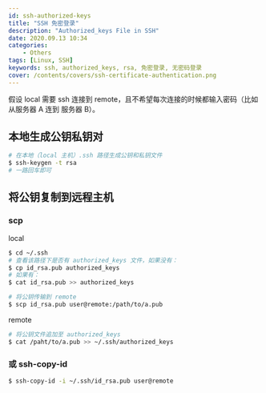 ```yaml
---
id: ssh-authorized-keys
title: "SSH 免密登录"
description: "Authorized_keys File in SSH"
date: 2020.09.13 10:34
categories:
    - Others
tags: [Linux, SSH]
keywords: ssh, authorized_keys, rsa, 免密登录, 无密码登录
cover: /contents/covers/ssh-certificate-authentication.png
---
```


假设 local 需要 ssh 连接到 remote，且不希望每次连接的时候都输入密码（比如从服务器 A 连到 服务器 B）。

## 本地生成公钥私钥对

```bash
# 在本地（local 主机）.ssh 路径生成公钥和私钥文件
$ ssh-keygen -t rsa
# 一路回车即可
```


## 将公钥复制到远程主机

### scp

local

```bash
$ cd ~/.ssh
# 查看该路径下是否有 authorized_keys 文件，如果没有：
$ cp id_rsa.pub authorized_keys
# 如果有：
$ cat id_rsa.pub >> authorized_keys

# 将公钥传输到 remote
$ scp id_rsa.pub user@remote:/path/to/a.pub
```

remote

```bash
# 将公钥文件追加至 authorized_keys
$ cat /paht/to/a.pub >> ~/.ssh/authorized_keys
```

### 或 ssh-copy-id

```bash
$ ssh-copy-id -i ~/.ssh/id_rsa.pub user@remote
```
